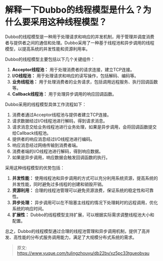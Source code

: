 # 解释一下Dubbo的线程模型是什么？为什么要采用这种线程模型？

Dubbo的线程模型是一种用于处理请求和响应的并发机制，用于管理并调度消费者与提供者之间的通信和处理。Dubbo采用了一种基于线程池和异步调用的线程模型，以提高系统的并发性能和资源利用率。

Dubbo的线程模型主要包括以下几个关键组件：

1.  **Acceptor线程池：** 用于处理消费者的请求连接，建立TCP连接。 
2.  **I/O线程池：** 用于处理请求和响应的读写操作，包括解码、编码等。 
3.  **业务线程池：** 用于处理消费者的业务请求，包括调用远程服务、执行回调函数等。 
4.  **Callback线程池：** 用于处理异步调用的响应回调函数。 

Dubbo采用的线程模型具体工作流程如下：

1.  消费者通过Acceptor线程池与提供者建立TCP连接。 
2.  请求数据经过I/O线程池进行解码，得到请求消息。 
3.  请求消息交给业务线程池进行业务处理，如果是异步调用，会将回调函数提交给Callback线程池。 
4.  提供者的响应消息经过I/O线程池进行编码。 
5.  响应消息经过网络传输到消费者端。 
6.  消费者端的I/O线程池进行解码，得到响应数据。 
7.  如果是异步调用，响应数据会触发回调函数的执行。 

采用这种线程模型的优势包括：

1.  **并发性能：** 使用线程池和异步调用的方式可以充分利用系统资源，提高系统的并发性能，同时避免过多线程的创建和销毁开销。 
2.  **资源利用：** 合理的线程池管理可以避免资源浪费，保证系统的稳定性和可靠性。 
3.  **异步处理：** 异步调用可以在不阻塞主线程的情况下处理耗时的远程调用，优化系统的响应时间。 
4.  **扩展性：** Dubbo的线程模型支持扩展，可以根据实际需求调整线程池大小和配置。 

总之，Dubbo的线程模型通过合理的线程池管理和异步调用机制，提供了高并发、高性能的分布式服务调用能力，满足了大规模分布式系统的需求。


> 原文: <https://www.yuque.com/tulingzhouyu/db22bv/xz5pc33tgueobvau>